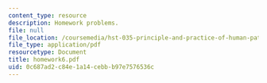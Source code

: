 ```yaml
---
content_type: resource
description: Homework problems.
file: null
file_location: /coursemedia/hst-035-principle-and-practice-of-human-pathology-spring-2003/0c687ad2c84e1a14cebbb97e7576536c_homework6.pdf
file_type: application/pdf
resourcetype: Document
title: homework6.pdf
uid: 0c687ad2-c84e-1a14-cebb-b97e7576536c
---
```

